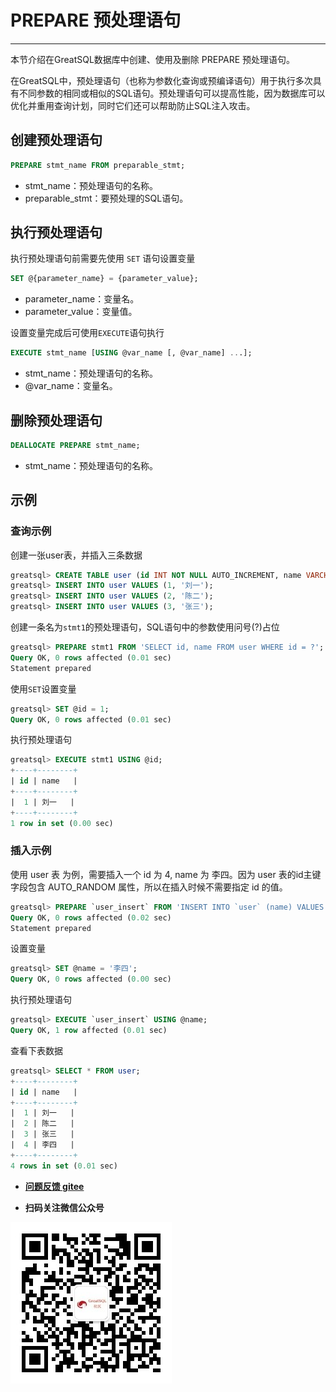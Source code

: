 # PREPARE 预处理语句
---

本节介绍在GreatSQL数据库中创建、使用及删除 PREPARE 预处理语句。

在GreatSQL中，预处理语句（也称为参数化查询或预编译语句）用于执行多次具有不同参数的相同或相似的SQL语句。预处理语句可以提高性能，因为数据库可以优化并重用查询计划，同时它们还可以帮助防止SQL注入攻击。

## 创建预处理语句
```sql
PREPARE stmt_name FROM preparable_stmt;
```
- stmt_name：预处理语句的名称。
- preparable_stmt：要预处理的SQL语句。

## 执行预处理语句
执行预处理语句前需要先使用 `SET` 语句设置变量
```sql
SET @{parameter_name} = {parameter_value};
```
- parameter_name：变量名。
- parameter_value：变量值。

设置变量完成后可使用`EXECUTE`语句执行
```sql
EXECUTE stmt_name [USING @var_name [, @var_name] ...];	
```
- stmt_name：预处理语句的名称。
- @var_name：变量名。

## 删除预处理语句
```sql
DEALLOCATE PREPARE stmt_name;
```
- stmt_name：预处理语句的名称。

## 示例

### 查询示例
创建一张user表，并插入三条数据
```sql
greatsql> CREATE TABLE user (id INT NOT NULL AUTO_INCREMENT, name VARCHAR(20) DEFAULT NULL, PRIMARY KEY (id));
greatsql> INSERT INTO user VALUES (1, '刘一');
greatsql> INSERT INTO user VALUES (2, '陈二');
greatsql> INSERT INTO user VALUES (3, '张三');
```
创建一条名为`stmt1`的预处理语句，SQL语句中的参数使用问号(?)占位
```sql
greatsql> PREPARE stmt1 FROM 'SELECT id, name FROM user WHERE id = ?';
Query OK, 0 rows affected (0.01 sec)
Statement prepared
```
使用`SET`设置变量
```sql
greatsql> SET @id = 1;
Query OK, 0 rows affected (0.01 sec)
```
执行预处理语句
```sql
greatsql> EXECUTE stmt1 USING @id;
+----+--------+
| id | name   |
+----+--------+
|  1 | 刘一   |
+----+--------+
1 row in set (0.00 sec)
```
### 插入示例
使用 user 表 为例，需要插入一个 id 为 4, name 为 李四。因为 user 表的id主键字段包含 AUTO_RANDOM 属性，所以在插入时候不需要指定 id 的值。
```sql
greatsql> PREPARE `user_insert` FROM 'INSERT INTO `user` (name) VALUES (?);';
Query OK, 0 rows affected (0.02 sec)
Statement prepared
```
设置变量
```sql
greatsql> SET @name = '李四';
Query OK, 0 rows affected (0.00 sec)
```
执行预处理语句
```sql
greatsql> EXECUTE `user_insert` USING @name;
Query OK, 1 row affected (0.01 sec)
```
查看下表数据
```sql
greatsql> SELECT * FROM user;
+----+--------+
| id | name   |
+----+--------+
|  1 | 刘一   |
|  2 | 陈二   |
|  3 | 张三   |
|  4 | 李四   |
+----+--------+
4 rows in set (0.01 sec)
```

- **[问题反馈 gitee](https://gitee.com/GreatSQL/GreatSQL-Manual/issues)**

- **扫码关注微信公众号**

![greatsql-wx](../greatsql-wx.jpg)
